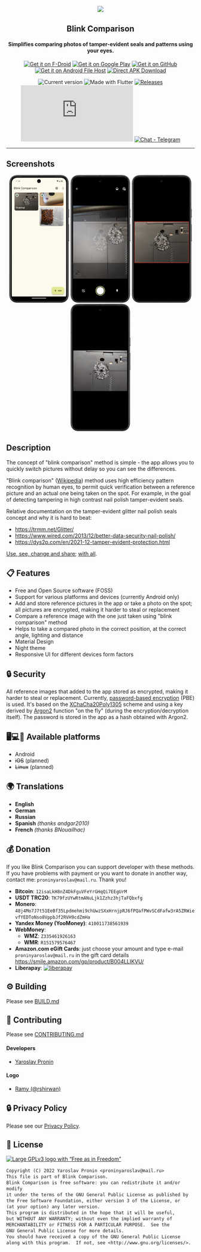 <div align="center">

<p><img src="fastlane/metadata/android/en-US/images/icon.png" width="150"></p>
<h2><b>Blink Comparison</b></h2>
<h4>Simplifies comparing photos of tamper-evident seals and patterns using your eyes.</h4>

[<img alt="Get it on F-Droid" height="80" src="https://tachibanagenerallaboratories.github.io/images/badges/F-Droid/get-it-on.png">](https://f-droid.org/packages/org.proninyaroslav.blink_comparison)
[<img alt="Get it on Google Play" height="80" src="https://tachibanagenerallaboratories.github.io/images/badges/Google%20Play/google-play-badge.png">](https://play.google.com/store/apps/details?id=org.proninyaroslav.blink_comparison)
[<img alt="Get it on GitHub" height="80" src="https://tachibanagenerallaboratories.github.io/images/badges/GitHub/get-it-on-github.png">](https://github.com/proninyaroslav/blink-comparison/releases)
[<img alt="Get it on Android File Host" height="80" src="https://tachibanagenerallaboratories.github.io/images/badges/Android%20File%20Host/android-file-host-badge.png">](https://www.androidfilehost.com/?w=files&flid=331499)
[<img alt="Direct APK Download" height="80" src="https://tachibanagenerallaboratories.github.io/images/badges/Direct%20Download/direct-apk-download.png">](https://proninyaroslav.ru/mirror/blink_comparison)

![Current version](https://img.shields.io/github/release/proninyaroslav/blink-comparison.svg?logo=github)
![Made with Flutter](https://img.shields.io/badge/Made%20with-Flutter-blue.svg)
[![Releases](https://img.shields.io/github/downloads/proninyaroslav/blink-comparison/total.svg)](https://github.com/proninyaroslav/blink-comparison/releases)
[![Matrix Room](https://img.shields.io/matrix/blink_comparison:matrix.org?label=Matrix%20Room)](https://matrix.to/#/#blink_comparison:matrix.org)
[![Chat - Telegram](https://img.shields.io/badge/chat-Telegram-blue.svg)](https://t.me/blink_comparison)

</div>

----

## Screenshots

<div align="center">

[<img src="art/screenshots/s1.png" width=160>](art/screenshots/s1.png)
[<img src="art/screenshots/s2.png" width=160>](art/screenshots/s2.png)
[<img src="art/screenshots/s3.png" width=160>](art/screenshots/s3.png)
[<img src="art/screenshots/s4.png" width=160>](art/screenshots/s4.png)

</div>

## Description

The concept of "blink comparison" method is simple - the app allows you to quickly switch pictures without delay so you can see the differences.

"Blink comparison" ([Wikipedia](https://en.wikipedia.org/wiki/Blink_comparator)) method uses high efficiency pattern recognition by human eyes, to permit quick verification between a reference picture and an actual one being taken on the spot. For example, in the goal of detecting tampering in high contrast nail polish tamper-evident seals.

Relative documentation on the tamper-evident glitter nail polish seals concept and why it is hard to beat:
 - https://trmm.net/Glitter/
 - https://www.wired.com/2013/12/better-data-security-nail-polish/
 - https://dys2p.com/en/2021-12-tamper-evident-protection.html

[Use, see, change and share](https://en.wikipedia.org/wiki/Free_software); [with all](https://en.wikipedia.org/wiki/Copyleft).

## 📋 Features

 - Free and Open Source software (FOSS)
 - Support for various platforms and devices (currently Android only)
 - Add and store reference pictures in the app or take a photo on the spot; all pictures are encrypted, making it harder to steal or replacement
 - Compare a reference image with the one just taken using "blink comparison" method
 - Helps to take a compared photo in the correct position, at the correct angle, lighting and distance
 - Material Design
 - Night theme
 - Responsive UI for different devices form factors

## 🔒 Security

All reference images that added to the app stored as encrypted, making it harder to steal or replacement. Currently, [password-based encryption](http://www.crypto-it.net/eng/theory/pbe.html) (PBE) is used. It's based on the [XChaCha20Poly1305](https://www.cryptopp.com/wiki/XChaCha20Poly1305) scheme and using a key derived by [Argon2](https://en.wikipedia.org/wiki/Argon2) function "on the fly" (during the encryption/decryption itself). The password is stored in the app as a hash obtained with Argon2.

## 🖥️💻📱 Available platforms

 - Android
 - ~~iOS~~ (planned)
 - ~~Linux~~ (planned)

 ## 🌍 Translations

 - **English**
 - **German**
 - **Russian**
 - **Spanish** *(thanks andgar2010)*
 - **French** *(thanks BNouailhac)*

## 💰 Donation

If you like Blink Comparison you can support developer with these methods. If you have problems with payment or you want to donate in another way, contact me: `proninyaroslav@mail.ru`. Thank you!

- **Bitcoin**: `12isaLkH8nZ4DkFguVFeYrGHqQi7EEgUrM `
- **USDT TRC20**: `TK79fzUYwRtmANuLjk1Zzhz3hjTaFQbxfg`
- **Monero**: `48j4Mo7J7t51EeBf35Lpdmehmi9chUwzSXxHrnjpRJ6fPQafPWvSCdFafw3rA5ZRWievfYEDToNso8VppbJf2RVH9cdZmHa`
- **Yandex Money (YooMoney)**: `410011738561939`
- **WebMoney**:
  - **WMZ**: `Z335461926163`
  - **WMR**: `R151579576467`
- **Amazon.com eGift Cards**: just choose your amount and type e-mail `proninyaroslav@mail.ru`
  in the gift card details https://smile.amazon.com/gp/product/B004LLIKVU/
- **Liberapay**: [![liberapay](https://liberapay.com/assets/widgets/donate.svg)](https://liberapay.com/proninyaroslav/donate)

## ⚙️ Building

Please see [BUILD.md](BUILD.md)

## 🎉 Contributing

Please see [CONTRIBUTING.md](CONTRIBUTING.md)

#### Developers

* [Yaroslav Pronin](https://github.com/proninyaroslav)

#### Logo

* [Ramy (@rshirwan)](https://t.me/rshirwan)

## 🔒 Privacy Policy

Please see our [Privacy Policy](PRIVACY.md).

## 📄 License

[![Large GPLv3 logo with “Free as in Freedom”](https://www.gnu.org/graphics/gplv3-with-text-136x68.png)](http://www.gnu.org/licenses/gpl-3.0.en.html)

    Copyright (C) 2022 Yaroslav Pronin <proninyaroslav@mail.ru>
    This file is part of Blink Comparison.
    Blink Comparison is free software: you can redistribute it and/or modify
    it under the terms of the GNU General Public License as published by
    the Free Software Foundation, either version 3 of the License, or
    (at your option) any later version.
    This program is distributed in the hope that it will be useful,
    but WITHOUT ANY WARRANTY; without even the implied warranty of
    MERCHANTABILITY or FITNESS FOR A PARTICULAR PURPOSE.  See the
    GNU General Public License for more details.
    You should have received a copy of the GNU General Public License
    along with this program.  If not, see <http://www.gnu.org/licenses/>.
